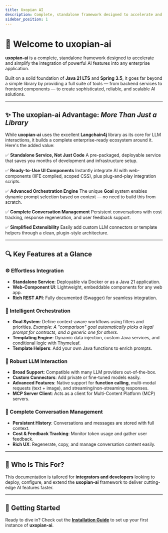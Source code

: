 ```yaml
---
title: Uxopian AI
description: Complete, standalone framework designed to accelerate and simplify the integration of powerful AI features into any enterprise application
sidebar_position: 1
---
```


# 🚀 Welcome to **uxopian-ai**

**uxopian-ai** is a complete, standalone framework designed to accelerate and simplify the integration of powerful AI features into any enterprise application.

Built on a solid foundation of **Java 21 LTS** and **Spring 3.5**, it goes far beyond a simple library by providing a full suite of tools — from backend services to frontend components — to create sophisticated, reliable, and scalable AI solutions.

---

## ✨ The uxopian-ai Advantage: _More Than Just a Library_

While **uxopian-ai** uses the excellent **Langchain4j** library as its core for LLM interactions, it builds a complete enterprise-ready ecosystem around it. Here's the added value:

✅ **Standalone Service, Not Just Code**
A pre-packaged, deployable service that saves you months of development and infrastructure setup.

✅ **Ready-to-Use UI Components**
Instantly integrate AI with web-components (IIFE compiled, scoped CSS), plus plug-and-play integration scripts.

✅ **Advanced Orchestration Engine**
The unique **Goal** system enables dynamic prompt selection based on context — no need to build this from scratch.

✅ **Complete Conversation Management**
Persistent conversations with cost tracking, response regeneration, and user feedback support.

✅ **Simplified Extensibility**
Easily add custom LLM connectors or template helpers through a clean, plugin-style architecture.

---

## 🔍 Key Features at a Glance

### ⚙️ Effortless Integration

- **Standalone Service**: Deployable via Docker or as a Java 21 application.
- **Web-Component UI**: Lightweight, embeddable components for any web app.
- **Rich REST API**: Fully documented (Swagger) for seamless integration.

### 🧠 Intelligent Orchestration

- **Goal System**: Define context-aware workflows using filters and priorities.
  _Example: A "comparison" goal automatically picks a legal prompt for contracts, and a generic one for others._
- **Templating Engine**: Dynamic data injection, custom Java services, and conditional logic with Thymeleaf.
- **Template Helpers**: Add your own Java functions to enrich prompts.

### 🤖 Robust LLM Interaction

- **Broad Support**: Compatible with many LLM providers out-of-the-box.
- **Custom Connectors**: Add private or fine-tuned models easily.
- **Advanced Features**: Native support for **function calling**, multi-modal requests (text + image), and streaming/non-streaming responses.
- **MCP Server Client**: Acts as a client for Multi-Content Platform (MCP) servers.

### 💬 Complete Conversation Management

- **Persistent History**: Conversations and messages are stored with full context.
- **Cost & Feedback Tracking**: Monitor token usage and gather user feedback.
- **Rich UX**: Regenerate, copy, and manage conversation content easily.

---

## 👥 Who Is This For?

This documentation is tailored for **integrators and developers** looking to deploy, configure, and extend the **uxopian-ai** framework to deliver cutting-edge AI features faster.

---

## 🚀 Getting Started

Ready to dive in? Check out the [**Installation Guide**](./getting-started/installation-guide) to set up your first instance of **uxopian-ai**.
